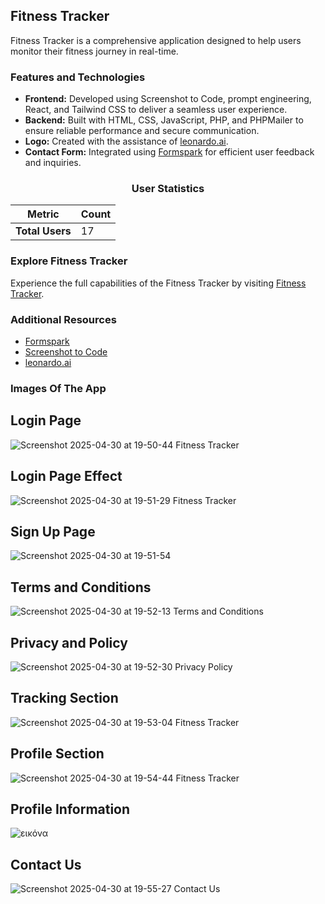 ## Fitness Tracker

Fitness Tracker is a comprehensive application designed to help users monitor their fitness journey in real-time.

### Features and Technologies

- **Frontend:** Developed using Screenshot to Code, prompt engineering, React, and Tailwind CSS to deliver a seamless user experience.
- **Backend:** Built with HTML, CSS, JavaScript, PHP, and PHPMailer to ensure reliable performance and secure communication.
- **Logo:** Created with the assistance of [leonardo.ai](https://leonardo.ai).
- **Contact Form:** Integrated using [Formspark](https://formspark.io) for efficient user feedback and inquiries.

<div align="center">

### **User Statistics**

| **Metric**         | **Count** |
|---------------------|-----------|
| **Total Users**     | 17        |

</div>

### Explore Fitness Tracker

Experience the full capabilities of the Fitness Tracker by visiting [Fitness Tracker](https://fitnesstracker.site/).

### Additional Resources

- [Formspark](https://formspark.io/)
- [Screenshot to Code](https://screenshottocode.com/)
- [leonardo.ai](https://leonardo.ai/)

### Images Of The App ###

## Login Page ##  
 
![Screenshot 2025-04-30 at 19-50-44 Fitness Tracker](https://github.com/user-attachments/assets/e1ae010a-b6af-4106-b17e-0926044b0059)


## Login Page Effect ##   

![Screenshot 2025-04-30 at 19-51-29 Fitness Tracker](https://github.com/user-attachments/assets/35050b78-9d0f-4f32-b5e1-14c7c97269ea)

 ## Sign Up Page ##

![Screenshot 2025-04-30 at 19-51-54 ](https://github.com/user-attachments/assets/527c954c-ddd1-47e2-adaa-197ff12bb531)

## Terms and Conditions ## 

![Screenshot 2025-04-30 at 19-52-13 Terms and Conditions](https://github.com/user-attachments/assets/a8a35ff5-a902-4b3e-9cd6-5c6be30e2bd0)

## Privacy and Policy ##

![Screenshot 2025-04-30 at 19-52-30 Privacy Policy](https://github.com/user-attachments/assets/71057e22-8297-44c9-830b-e8881ad791fd)

## Tracking Section ## 

![Screenshot 2025-04-30 at 19-53-04 Fitness Tracker](https://github.com/user-attachments/assets/cad03bd9-2a87-42f5-81a3-4b568f4b4db7)

## Profile Section ## 

![Screenshot 2025-04-30 at 19-54-44 Fitness Tracker](https://github.com/user-attachments/assets/76e9de3b-28ee-43fd-a2ad-282112be1eac)

## Profile Information ## 

![εικόνα](https://github.com/user-attachments/assets/3628549b-9552-4797-ab21-b869e76e29b8)

## Contact Us ## 

![Screenshot 2025-04-30 at 19-55-27 Contact Us](https://github.com/user-attachments/assets/8301ed7f-d3bd-472e-9952-4aec78d5e890)


